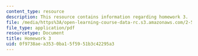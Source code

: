 ```yaml
---
content_type: resource
description: This resource contains information regarding homework 3.
file: /media/https%3A/open-learning-course-data-rc.s3.amazonaws.com/2-57-nano-to-macro-transport-processes-spring-2012/0f9738aea3530ba15f5951b3c42295a3_MIT2_57S12_hw_3.pdf
file_type: application/pdf
resourcetype: Document
title: Homework 3
uid: 0f9738ae-a353-0ba1-5f59-51b3c42295a3
---
```

